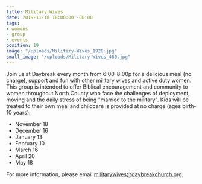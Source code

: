```yaml
---
title: Military Wives
date: 2019-11-18 18:00:00 -08:00
tags:
- womens
- group
- events
position: 19
image: "/uploads/Military-Wives_1920.jpg"
small_image: "/uploads/Military-Wives_480.jpg"
---
```


Join us at Daybreak every month from 6:00-8:00p for a delicious meal (no charge), support and fun with other military wives and active duty women. This group is intended to offer Biblical encouragement and community to women throughout North County who face the challenges of deployment, moving and the daily stress of being "married to the military". Kids will be treated to their own meal and childcare is provided at no charge (ages birth-10 years).

* November 18
* December 16
* January 13
* February 10
* March 16
* April 20
* May 18


For more information, please email [militarywives@daybreakchurch.org](militarywives@daybreakchurch.org).